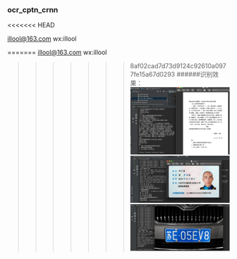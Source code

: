 ### ocr_cptn_crnn
<<<<<<< HEAD

illool@163.com
wx:illool  


=======
illool@163.com
wx:illool
>>>>>>> 8af02cad7d73d9124c92610a0977fe15a67d0293
######识别效果：
![avatar](./png/1.png)
![avatar](./png/2.png)
![avatar](./png/3.png)